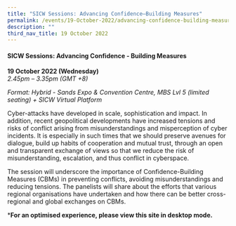```yaml
---
title: "SICW Sessions: Advancing Confidence–Building Measures"
permalink: /events/19-October-2022/advancing-confidence-building-measures/
description: ""
third_nav_title: 19 October 2022
---
```


#### **SICW Sessions: Advancing Confidence - Building Measures**

**19 October 2022 (Wednesday)**  
*2.45pm – 3.35pm (GMT +8)*

*Format: Hybrid - Sands Expo & Convention Centre, MBS Lvl 5 (limited seating) + SICW Virtual Platform*

Cyber-attacks have developed in scale, sophistication and impact. In addition, recent geopolitical developments have increased tensions and risks of conflict arising from misunderstandings and misperception of cyber incidents. It is especially in such times that we should preserve avenues for dialogue, build up habits of cooperation and mutual trust, through an open and transparent exchange of views so that we reduce the risk of misunderstanding, escalation, and thus conflict in cyberspace. 
  
The session will underscore the importance of Confidence-Building Measures (CBMs) in preventing conflicts, avoiding misunderstandings and reducing tensions. The panelists will share about the efforts that various regional organisations have undertaken and how there can be better cross-regional and global exchanges on CBMs. 

***For an optimised experience, please view this site in desktop mode.**